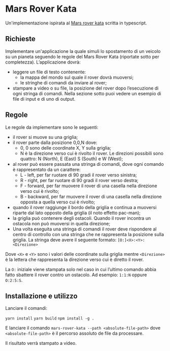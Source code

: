 # Mars Rover Kata

Un'implementazione ispirata al [Mars rover kata](https://kata-log.rocks/mars-rover-kata) scritta in typescript.

## Richieste

Implementare un'applicazione la quale simuli lo spostamento di un veicolo su un pianeta seguendo le regole del Mars Rover Kata (riportate sotto per completezza).
L’applicazione dovrà:
- leggere un file di testo contenente:
  - la mappa del mondo sul quale il rover dovrà muoversi;
  - le stringhe di comandi da inviare al rover;
- stampare a video o su file, la posizione del rover dopo l’esecuzione di ogni stringa di
comandi. 
Nella sezione sotto puoi vedere un esempio di file di input e di uno di output.

## Regole
Le regole da implementare sono le seguenti:
- il rover si muove su una griglia;
- il rover parte dalla posizione 0,0,N dove:
  - 0, 0 sono delle coordinate X, Y sulla griglia;
  - N è la direzione verso cui è rivolto il rover. Le direzioni possibili sono quattro:
N (North), E (East) S (South) e W (West);
- al rover può essere passata una stringa di comandi, dove ogni comando è
rappresentato da un carattere:
  - L - left, per far ruotare di 90 gradi il rover verso sinistra;
  - R - right, per far ruotare di 90 gradi il rover verso destra;
  - F - forward, per far muovere il rover di una casella nella direzione verso cui è
rivolto;
  - B - backward, per far muovere il rover di una casella nella direzione opposta
a quella verso cui è rivolto;
- quando il rover raggiunge il bordo della griglia e continua a muoversi riparte dal lato
opposto della griglia (il noto effetto pac-man);
- la griglia può contenere degli ostacoli. Quando il rover incontra un ostacola non può
muoversi in quella direzione; 
- Una volta eseguita una stringa di comandi il rover deve rispondere al centro di
controllo con una stringa che ne rappresenta la posizione sulla griglia. La stringa
deve avere il seguente formato: `[O:]<X>:<Y>:<Direzione>`

Dove `<X>` e `<Y>` sono i valori delle coordinate sulla griglia mentre `<Direzione>` è la
lettera che rappresenta la direzione verso cui è diretto il rover.

La `O:` iniziale viene stampata solo nel caso in cui l’ultimo comando abbia fatto sbattere il rover contro un
ostacolo. Ad esempio: `1:1:N` oppure `O:2:5:S`.

## Installazione e utilizzo

Lanciare il comandi:

`yarn install`
`yarn build`
`npm install -g .`

E lanciare il comando `mars-rover-kata --path <absolute-file-path>` dove `<absolute-file-path>` è il percorso assoluto de file da processare.

Il risultato verrà stampato a video.
